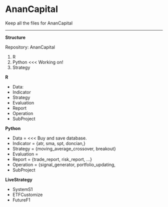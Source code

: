 # AnanCapital

Keep all the files for AnanCapital

---

**Structure**

Repository: AnanCapital
1. R
2. Python <<< Working on!
3. Strategy

**R**
- Data: 
- Indicator
- Strategy
- Evaluation
- Report
- Operation
- SubProject

**Python**
- Data = <<< Buy and save database.
- Indicator = {atr, sma, spt, doncian,}
- Strategy = {moving_average_crossover, breakout} 
- Evaluation = 
- Report = {trade_report, risk_report, ...}
- Operation = {signal_generator, portfolio_updating, 
- SubProject

**LiveStrategy**
- SystemS1
- ETFCustomize
- FutureF1
